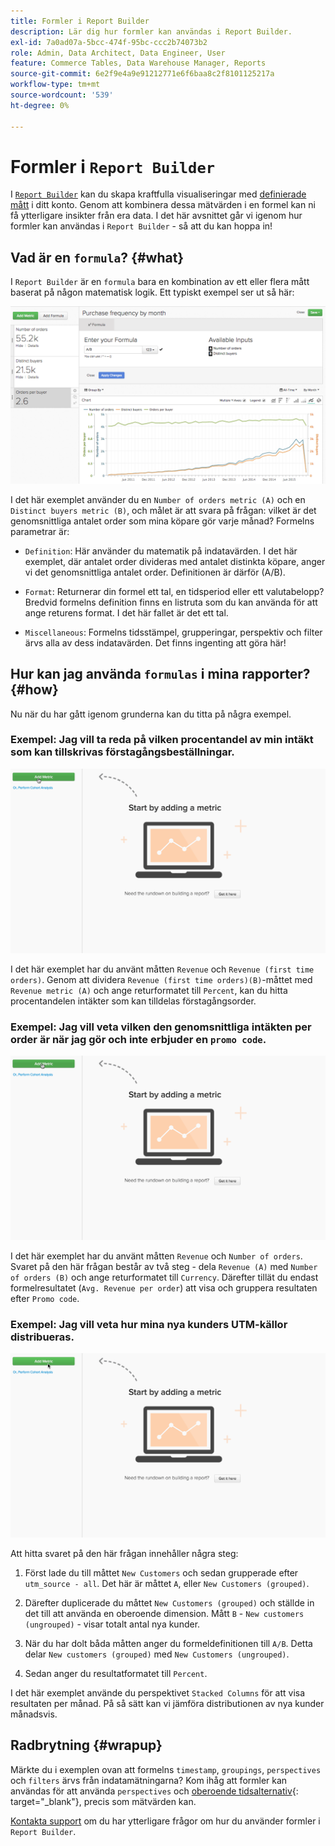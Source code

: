 ```yaml
---
title: Formler i Report Builder
description: Lär dig hur formler kan användas i Report Builder.
exl-id: 7a0ad07a-5bcc-474f-95bc-ccc2b74073b2
role: Admin, Data Architect, Data Engineer, User
feature: Commerce Tables, Data Warehouse Manager, Reports
source-git-commit: 6e2f9e4a9e91212771e6f6baa8c2f8101125217a
workflow-type: tm+mt
source-wordcount: '539'
ht-degree: 0%

---
```


# Formler i `Report Builder`

I [`Report Builder`](../../tutorials/using-visual-report-builder.md) kan du skapa kraftfulla visualiseringar med [definierade mått](../../data-user/reports/ess-manage-data-metrics.md) i ditt konto. Genom att kombinera dessa mätvärden i en formel kan ni få ytterligare insikter från era data. I det här avsnittet går vi igenom hur formler kan användas i `Report Builder` - så att du kan hoppa in!

## Vad är en `formula`? {#what}

I `Report Builder` är en `formula` bara en kombination av ett eller flera mått baserat på någon matematisk logik. Ett typiskt exempel ser ut så här:

![](../../assets/formula-example.png)

I det här exemplet använder du en `Number of orders metric (A)` och en `Distinct buyers metric (B)`, och målet är att svara på frågan: vilket är det genomsnittliga antalet order som mina köpare gör varje månad? Formelns parametrar är:

* `Definition`: Här använder du matematik på indatavärden. I det här exemplet, där antalet order divideras med antalet distinkta köpare, anger vi det genomsnittliga antalet order. Definitionen är därför (A/B).

* `Format`: Returnerar din formel ett tal, en tidsperiod eller ett valutabelopp? Bredvid formelns definition finns en listruta som du kan använda för att ange returens format. I det här fallet är det ett tal.

* `Miscellaneous`: Formelns tidsstämpel, grupperingar, perspektiv och filter ärvs alla av dess indatavärden. Det finns ingenting att göra här!

## Hur kan jag använda `formulas` i mina rapporter? {#how}

Nu när du har gått igenom grunderna kan du titta på några exempel.

### Exempel: Jag vill ta reda på vilken procentandel av min intäkt som kan tillskrivas förstagångsbeställningar.

![Använder formler för att hitta procentandelen av intäkt som härrör från förstagångsorder](../../assets/first_time_orders.gif)

I det här exemplet har du använt måtten `Revenue` och `Revenue (first time orders)`. Genom att dividera `Revenue (first time orders)(B)`-måttet med `Revenue metric (A)` och ange returformatet till `Percent`, kan du hitta procentandelen intäkter som kan tilldelas förstagångsorder.

### Exempel: Jag vill veta vilken den genomsnittliga intäkten per order är när jag gör och inte erbjuder en `promo code`.

![Använda formler för att hitta genomsnittsinkomsten per order med och utan kampanjkoder](../../assets/promo_code.gif)

I det här exemplet har du använt måtten `Revenue` och `Number of orders`. Svaret på den här frågan består av två steg - dela `Revenue (A)` med `Number of orders (B)` och ange returformatet till `Currency`. Därefter tillät du endast formelresultatet (`Avg. Revenue per order`) att visa och gruppera resultaten efter `Promo code`.

### Exempel: Jag vill veta hur mina nya kunders UTM-källor distribueras.

![Använder formler för att hitta distributionen av nya kunders UTM-källor](../../assets/distro.gif)

Att hitta svaret på den här frågan innehåller några steg:

1. Först lade du till måttet `New Customers` och sedan grupperade efter `utm_source - all`. Det här är måttet `A`, eller `New Customers (grouped)`.

1. Därefter duplicerade du måttet `New Customers (grouped)` och ställde in det till att använda en oberoende dimension. Mått `B` - `New customers (ungrouped)` - visar totalt antal nya kunder.

1. När du har dolt båda måtten anger du formeldefinitionen till `A/B`. Detta delar `New customers (grouped)` med `New Customers (ungrouped)`.

1. Sedan anger du resultatformatet till `Percent`.

I det här exemplet använde du perspektivet `Stacked Columns` för att visa resultaten per månad. På så sätt kan vi jämföra distributionen av nya kunder månadsvis.

## Radbrytning {#wrapup}

Märkte du i exemplen ovan att formelns `timestamp`, `groupings`, `perspectives` och `filters` ärvs från indatamätningarna? Kom ihåg att formler kan användas för att använda `perspectives` och [oberoende tidsalternativ](../../tutorials/time-options-visual-rpt-bldr.md){: target=&quot;_blank&quot;}, precis som mätvärden kan.

[Kontakta support](https://experienceleague.adobe.com/docs/commerce-knowledge-base/kb/troubleshooting/miscellaneous/mbi-service-policies.html?lang=sv-SE) om du har ytterligare frågor om hur du använder formler i `Report Builder`.
